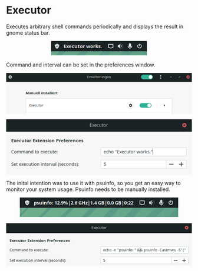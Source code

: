 # Executor
Executes arbitrary shell commands periodically and displays the result in gnome status bar. 

<p align="center">
  <img src="/docs/result.png" alt="result">
</p>

Command and interval can be set in the preferences window.

<p align="center">
  <img align="middle" src="/docs/extensions.png" alt="Extensions" width="600">
</p>

<p align="center">
  <img align="middle" src="/docs/settings.png" alt="settings">
</p>

The inital intention was to use it with psuinfo, so you get an easy way to monitor your system usage. Psuinfo needs to be manually installed.

<p align="center">
  <img src="/docs/psuinfoResult.png" alt="psuinfoResult">
</p>

<p align="center">
  <img src="/docs/psuinfoSettings.png" alt="psuinfoSettings">
</p>
